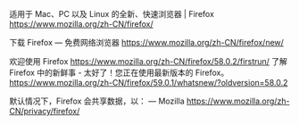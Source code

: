 适用于 Mac、PC 以及 Linux 的全新、快速浏览器 | Firefox
https://www.mozilla.org/zh-CN/firefox/

下载 Firefox — 免费网络浏览器
https://www.mozilla.org/zh-CN/firefox/new/


欢迎使用 Firefox
https://www.mozilla.org/zh-CN/firefox/58.0.2/firstrun/
了解 Firefox 中的新鲜事 - 太好了！您正在使用最新版本的 Firefox。 
https://www.mozilla.org/zh-CN/firefox/59.0.1/whatsnew/?oldversion=58.0.2

默认情况下，Firefox 会共享数据，以： — Mozilla
https://www.mozilla.org/zh-CN/privacy/firefox/
